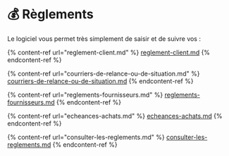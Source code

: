 # 💰 Règlements

Le logiciel vous permet très simplement de saisir et de suivre vos :&#x20;

{% content-ref url="reglement-client.md" %}
[reglement-client.md](reglement-client.md)
{% endcontent-ref %}

{% content-ref url="courriers-de-relance-ou-de-situation.md" %}
[courriers-de-relance-ou-de-situation.md](courriers-de-relance-ou-de-situation.md)
{% endcontent-ref %}

{% content-ref url="reglements-fournisseurs.md" %}
[reglements-fournisseurs.md](reglements-fournisseurs.md)
{% endcontent-ref %}

{% content-ref url="echeances-achats.md" %}
[echeances-achats.md](echeances-achats.md)
{% endcontent-ref %}

{% content-ref url="consulter-les-reglements.md" %}
[consulter-les-reglements.md](consulter-les-reglements.md)
{% endcontent-ref %}

